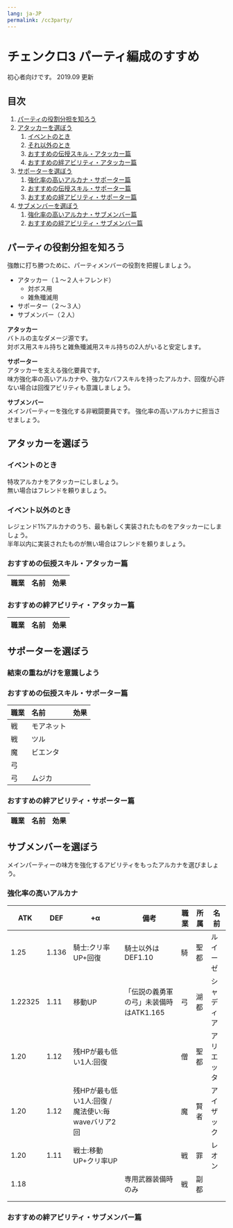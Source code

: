 ```yaml
---
lang: ja-JP
permalink: /cc3party/
---
```


# チェンクロ3 パーティ編成のすすめ

初心者向けです。
2019.09 更新

## 目次

1. [パーティの役割分担を知ろう](#パーティの役割分担を知ろう)
1. [アタッカーを選ぼう](#アタッカーを選ぼう)
    1. [イベントのとき](#イベントのとき)
    1. [それ以外のとき](#それ以外のとき)
    1. [おすすめの伝授スキル・アタッカー篇](#おすすめの伝授スキル・アタッカー篇)
    1. [おすすめの絆アビリティ・アタッカー篇](#おすすめの絆アビリティ・アタッカー篇)
1. [サポーターを選ぼう](#サポーターを選ぼう)
    1. [強化率の高いアルカナ・サポーター篇](#強化率の高いアルカナ・サポーター篇)
    1. [おすすめの伝授スキル・サポーター篇](#おすすめの伝授スキル・サポーター篇)
    1. [おすすめの絆アビリティ・サポーター篇](#おすすめの絆アビリティ・サポーター篇)
1. [サブメンバーを選ぼう](#サブメンバーを選ぼう)
    1. [強化率の高いアルカナ・サブメンバー篇](#強化率の高いアルカナ・サブメンバー篇)
    1. [おすすめの絆アビリティ・サブメンバー篇](#おすすめの絆アビリティ・サブメンバー篇)

## パーティの役割分担を知ろう

強敵に打ち勝つために、パーティメンバーの役割を把握しましょう。

- アタッカー（１～２人＋フレンド）
  - 対ボス用
  - 雑魚殲滅用
- サポーター（２～３人）
- サブメンバー（２人）

**アタッカー**  
バトルの主なダメージ源です。  
対ボス用スキル持ちと雑魚殲滅用スキル持ちの2人がいると安定します。

**サポーター**  
アタッカーを支える強化要員です。  
味方強化率の高いアルカナや、強力なバフスキルを持ったアルカナ、回復が心許ない場合は回復アビリティも意識しましょう。

**サブメンバー**  
メインパーティーを強化する非戦闘要員です。
強化率の高いアルカナに担当させましょう。

## アタッカーを選ぼう

### イベントのとき

特攻アルカナをアタッカーにしましょう。  
無い場合はフレンドを頼りましょう。

### イベント以外のとき

レジェンド1%アルカナのうち、最も新しく実装されたものをアタッカーにしましょう。  
半年以内に実装されたものが無い場合はフレンドを頼りましょう。

### おすすめの伝授スキル・アタッカー篇

職業|名前|効果
:--|:--|:--

### おすすめの絆アビリティ・アタッカー篇

職業|名前|効果
:--|:--|:--

## サポーターを選ぼう

### 結束の重ねがけを意識しよう

### おすすめの伝授スキル・サポーター篇

職業|名前|効果
:--|:--|:--
戦|モアネット|
戦|ツル|
魔|ビエンタ|
弓||
弓|ムジカ|

### おすすめの絆アビリティ・サポーター篇

職業|名前|効果
:--|:--|:--

## サブメンバーを選ぼう

メインパーティーの味方を強化するアビリティをもったアルカナを選びましょう。

### 強化率の高いアルカナ

ATK|DEF|+α|備考|職業|所属|名前
---|---|---|---|---|---|---
1.25|1.136|騎士:クリ率UP+回復|騎士以外はDEF1.10|騎|聖都|ルイーゼ
1.22325|1.11|移動UP|「伝説の義勇軍の弓」未装備時はATK1.165|弓|湖都|シャディア
1.20|1.12|残HPが最も低い1人:回復||僧|聖都|アリエッタ
1.20|1.12|残HPが最も低い1人:回復 / 魔法使い:毎waveバリア2回||魔|賢者|アイザック
1.20|1.11|戦士:移動UP+クリ率UP||戦|罪|レオン
1.18|||専用武器装備時のみ|戦|副都|
|||||
|||||

### おすすめの絆アビリティ・サブメンバー篇
